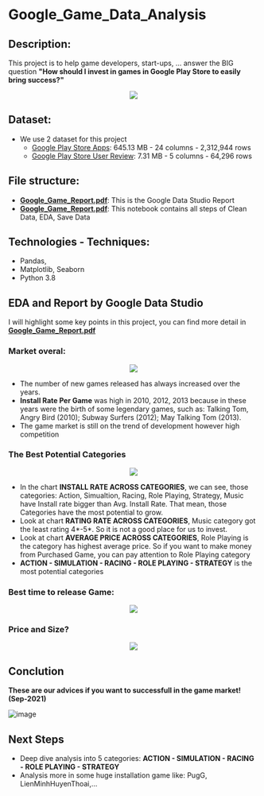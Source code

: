 # Google_Game_Data_Analysis

## Description:

This project is to help game developers, start-ups, ... answer the BIG question **"How should I invest in games in Google Play Store to easily bring success?"**
<p align="center">
  <img src="https://user-images.githubusercontent.com/87942072/135633454-8238855e-fbab-4c60-844f-d16dd8e804e0.png" />
</p>

## Dataset:
- We use 2 dataset for this project
  - [Google Play Store Apps](https://www.kaggle.com/gauthamp10/google-playstore-apps):      645.13 MB   - 24 columns  - 2,312,944 rows
  - [Google Play Store User Review](https://www.kaggle.com/lava18/google-play-store-apps):  7.31 MB     - 5 columns   -  64,296 rows

## File structure:
- [**Google_Game_Report.pdf**](https://github.com/tamtridung/Google_Game_Data_Analysis/blob/main/Google_Game_Report.pdf): This is the Google Data Studio Report
- [**Google_Game_Report.pdf**](https://github.com/tamtridung/Google_Game_Data_Analysis/blob/main/data_preprocessing_EDA.ipynb): This notebook contains all steps of Clean Data, EDA, Save Data

## Technologies - Techniques:
- Pandas, 
- Matplotlib, Seaborn
- Python 3.8

## EDA and Report by Google Data Studio
I will highlight some key points in this project, you can find more detail in [**Google_Game_Report.pdf**](https://github.com/tamtridung/Google_Game_Data_Analysis/blob/main/Google_Game_Report.pdf) 

### Market overal:
<p align="center">
  <img src="https://user-images.githubusercontent.com/87942072/135635152-421603e3-2336-44d6-bd49-6485018cadad.png" />
</p>

- The number of new games released has always increased over the years.
- **Install Rate Per Game** was high in 2010, 2012, 2013 because in these years were the birth of some legendary games, such as: Talking Tom, Angry Bird (2010); Subway Surfers (2012); May Talking Tom (2013).
- The game market is still on the trend of development however high competition

### The Best Potential Categories 
<p align="center">
  <img src="https://user-images.githubusercontent.com/87942072/135637851-79fe70d2-4bbf-4c27-91f5-6b03beb8e8dd.png" />
</p>

- In the chart **INSTALL RATE ACROSS CATEGORIES**, we can see, those categories: Action, Simualtion, Racing, Role Playing, Strategy, Music have Install rate bigger than Avg. Install Rate. That mean, those Categories have the most potential to grow.
- Look at chart **RATING RATE ACROSS CATEGORIES**, Music category got the least rating 4*-5*. So it is not a good place for us to invest.
- Look at chart **AVERAGE PRICE ACROSS CATEGORIES**, Role Playing is the category has highest average price. So if you want to make money from Purchased Game, you can pay attention to Role Playing category
- **ACTION - SIMULATION - RACING - ROLE PLAYING - STRATEGY** is the most potential categories

### Best time to release Game:
<p align="center">
  <img src="https://user-images.githubusercontent.com/87942072/135639671-7cf13ec4-e741-459e-bce0-1665aec38723.png" />
</p>

### Price and Size?

<p align="center">
  <img src="https://user-images.githubusercontent.com/87942072/135639892-ce14c5b6-0d3a-4df1-a428-490bd2b41ea7.png" />
</p>

## Conclution
**These are our advices if you want to successfull in the game market! (Sep-2021)**

![image](https://user-images.githubusercontent.com/87942072/135640103-6c094200-45a9-4463-bcd7-8ba4f3eec257.png)

## Next Steps
- Deep dive analysis into 5 categories: **ACTION - SIMULATION - RACING - ROLE PLAYING - STRATEGY**
- Analysis more in some huge installation game like: PugG, LienMinhHuyenThoai,...
